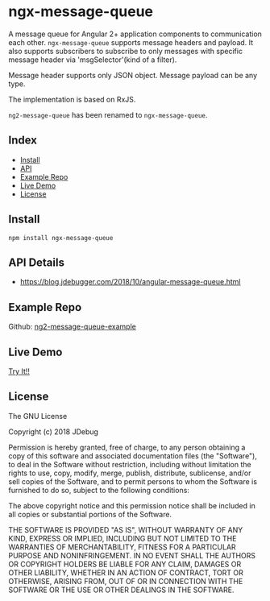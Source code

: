 # ngx-message-queue

A message queue for Angular 2+ application components to communication each other.
`ngx-message-queue` supports message headers and payload. It also supports subscribers
to subscribe to only messages with specific message header via 'msgSelector'(kind of a filter).

Message header supports only JSON object. Message payload can be any type.

The implementation is based on RxJS.

`ng2-message-queue` has been renamed to `ngx-message-queue`.

## Index

- [Install](#install)
- [API](#api-details)
- [Example Repo](#example-repo)
- [Live Demo](#live-demo)
- [License](#license)

## Install

```
npm install ngx-message-queue
```

## API Details
* [https://blog.jdebugger.com/2018/10/angular-message-queue.html
](https://blog.jdebugger.com/2018/10/angular-message-queue.html)


## Example Repo

Github: [ng2-message-queue-example](https://github.com/jdebug/ng2-message-queue-example)

## Live Demo

[Try It!!](https://jdebug.github.io/ng2-message-queue-example/index.html)

## License

The GNU License

Copyright (c) 2018 JDebug

Permission is hereby granted, free of charge, to any person obtaining a copy of this software and associated documentation files (the "Software"), to deal in the Software without restriction, including without limitation the rights to use, copy, modify, merge, publish, distribute, sublicense, and/or sell copies of the Software, and to permit persons to whom the Software is furnished to do so, subject to the following conditions:

The above copyright notice and this permission notice shall be included in all copies or substantial portions of the Software.

THE SOFTWARE IS PROVIDED "AS IS", WITHOUT WARRANTY OF ANY KIND, EXPRESS OR IMPLIED, INCLUDING BUT NOT LIMITED TO THE WARRANTIES OF MERCHANTABILITY, FITNESS FOR A PARTICULAR PURPOSE AND NONINFRINGEMENT. IN NO EVENT SHALL THE AUTHORS OR COPYRIGHT HOLDERS BE LIABLE FOR ANY CLAIM, DAMAGES OR OTHER LIABILITY, WHETHER IN AN ACTION OF CONTRACT, TORT OR OTHERWISE, ARISING FROM, OUT OF OR IN CONNECTION WITH THE SOFTWARE OR THE USE OR OTHER DEALINGS IN THE SOFTWARE.
